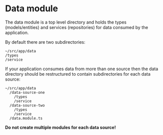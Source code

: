 # Data module
The data module is a top level directory and holds the types (models/entities) and services (repositories) for data consumed by the application.

By default there are two subdirectories:
```
~/src/app/data
/types
/service
```


If your application consumes data from more than one source then the data directory should be restructured to contain subdirectories for each data source:
 
```
~/src/app/data
  /data-source-one
    /types
    /service
  /data-source-two
    /types
    /service
  /data.module.ts
```


**Do not create multiple modules for each data source!**
